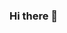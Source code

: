 ### Hi there 👋

<!--
**shivanimurthy/shivanimurthy** is a ✨ _special_ ✨ repository because its `README.md` (this file) appears on your GitHub profile.

Here are some ideas to get you started:

🔭 Hi, I’m @shivanimurthy
👀 I’m interested in learning Flutter, Python, Django
🌱 I’m currently learning Python, Django, Flutter
💞️ I’m looking to collaborate on ...
📫 How to reach me shivanimurthy1011gmail.com
-->
